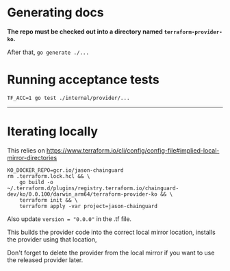 # Generating docs

**The repo must be checked out into a directory named `terraform-provider-ko`.**

After that, `go generate ./...`

# Running acceptance tests

```
TF_ACC=1 go test ./internal/provider/...
```

---

# Iterating locally

This relies on https://www.terraform.io/cli/config/config-file#implied-local-mirror-directories

```
KO_DOCKER_REPO=gcr.io/jason-chainguard 
rm .terraform.lock.hcl && \
    go build -o ~/.terraform.d/plugins/registry.terraform.io/chainguard-dev/ko/0.0.100/darwin_arm64/terraform-provider-ko && \
    terraform init && \
    terraform apply -var project=jason-chainguard
```

Also update `version = "0.0.0"` in the .tf file.

This builds the provider code into the correct local mirror location, installs the provider using that location, 

Don't forget to delete the provider from the local mirror if you want to use the released provider later.
